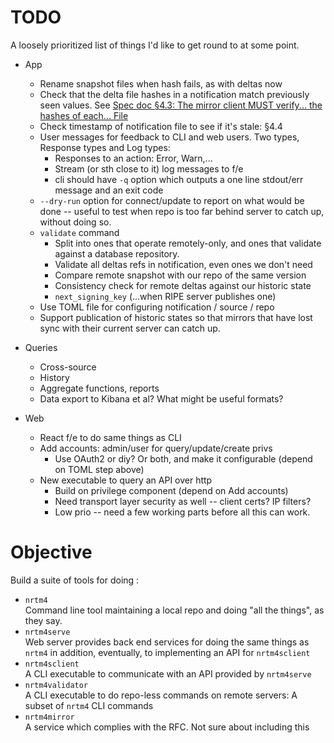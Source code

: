 # TODO

A loosely prioritized list of things I'd like to get round to at some point.

- App

  - Rename snapshot files when hash fails, as with deltas now
  - Check that the delta file hashes in a notification match previously seen values. See
    [Spec doc §4.3: The mirror client MUST verify... the hashes of each... File](https://htmlpreview.github.io/?https://github.com/mxsasha/nrtmv4/blob/main/draft-ietf-grow-nrtm-v4.html#name-processing-delta-files)
  - Check timestamp of notification file to see if it's stale: §4.4
  - User messages for feedback to CLI and web users. Two types, Response types and Log types:
    - Responses to an action: Error, Warn,...
    - Stream (or sth close to it) log messages to f/e
    - cli should have `-q` option which outputs a one line stdout/err message and an exit code
  - `--dry-run` option for connect/update to report on what would be done
    -- useful to test when repo is too far behind server to catch up, without doing so.
  - `validate` command
    - Split into ones that operate remotely-only, and ones that validate
      against a database repository.
    - Validate all deltas refs in notification, even ones we don't need
    - Compare remote snapshot with our repo of the same version
    - Consistency check for remote deltas against our historic state
    - `next_signing_key` (...when RIPE server publishes one)
  - Use TOML file for configuring notification / source / repo
  - Support publication of historic states so that mirrors that have lost
    sync with their current server can catch up.

- Queries

  - Cross-source
  - History
  - Aggregate functions, reports
  - Data export to Kibana et al? What might be useful formats?

- Web

  - React f/e to do same things as CLI
  - Add accounts: admin/user for query/update/create privs
    - Use OAuth2 or diy? Or both, and make it configurable (depend on TOML step above)
  - New executable to query an API over http
    - Build on privilege component (depend on Add accounts)
    - Need transport layer security as well -- client certs? IP filters?
    - Low prio -- need a few working parts before all this can work.

# Objective

Build a suite of tools for doing :

- `nrtm4`<br>
  Command line tool maintaining a local repo and doing "all the things", as they say.
- `nrtm4serve`<br>
  Web server provides back end services for doing the same things as `nrtm4` in addition,
  eventually, to implementing an API for `nrtm4sclient`
- `nrtm4sclient`<br>
  A CLI executable to communicate with an API provided by `nrtm4serve`
- `nrtm4validator`<br>
  A CLI executable to do repo-less commands on remote servers: A subset of `nrtm4` CLI commands
- `nrtm4mirror`<br>
  A service which complies with the RFC. Not sure about including this
